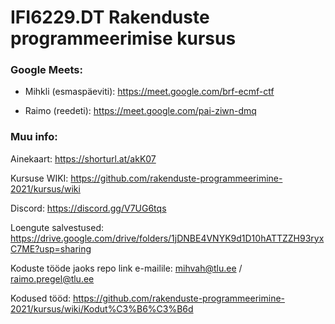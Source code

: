 # IFI6229.DT Rakenduste programmeerimise kursus

### Google Meets:

- Mihkli (esmaspäeviti): https://meet.google.com/brf-ecmf-ctf

- Raimo (reedeti): https://meet.google.com/pai-ziwn-dmq

### Muu info: 


Ainekaart: https://shorturl.at/akK07

Kursuse WIKI: https://github.com/rakenduste-programmeerimine-2021/kursus/wiki

Discord: https://discord.gg/V7UG6tqs

Loengute salvestused: https://drive.google.com/drive/folders/1jDNBE4VNYK9d1D10hATTZZH93ryxC7ME?usp=sharing

Koduste tööde jaoks repo link e-mailile: mihvah@tlu.ee / raimo.pregel@tlu.ee

Kodused tööd: https://github.com/rakenduste-programmeerimine-2021/kursus/wiki/Kodut%C3%B6%C3%B6d
